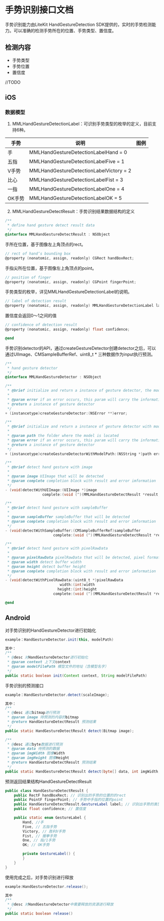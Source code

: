 # 手势识别接口文档
手势识别能力由LiteKit HandGestureDetection SDK提供的，实时的手势检测能力。可以准确的检测手势所在的位置、手势类型、置信度。

## 检测内容
- 手势类型
- 手势位置
- 置信度



//TODO 
## iOS

### 数据模型
1. MMLHandGestureDetectionLabel：可识别手势类型的枚举的定义，目前支持6种。

| 手势| 说明 | 图例 |
| --- | --- | --- |
| 手  | MMLHandGestureDetectionLabelHand = 0 |  |
| 五指 | MMLHandGestureDetectionLabelFive = 1 |  |
| V手势 | MMLHandGestureDetectionLabelVictory = 2 |  |
| 比心 | MMLHandGestureDetectionLabelFist = 3 |  |
| 一指 | MMLHandGestureDetectionLabelOne = 4 |  |
| OK手势| MMLHandGestureDetectionLabelOK = 5 |  |

2. MMLHandGestureDetectResult：手势识别结果数据结构的定义
```objective-c
/**
 * define hand gesture detect result data
 */
@interface MMLHandGestureDetectResult : NSObject
```

手所在位置，基于图像左上角顶点的rect。
```objective-c
// rect of hand‘s bounding box
@property (nonatomic, assign, readonly) CGRect handBoxRect;
```

手指尖所在位置，基于图像左上角顶点的point。
```objective-c
// position of finger
@property (nonatomic, assign, readonly) CGPoint fingerPoint;
```

手势类型的枚举，详见MMLHandGestureDetectionLabel的说明。
```objective-c
// label of detection result
@property (nonatomic, assign, readonly) MMLHandGestureDetectionLabel label;
```

置信度会返回0～1之间的值
```objective-c
// confidence of detection result
@property (nonatomic, assign, readonly) float confidence;

@end
```
手势识别detector的API，通过createGestureDetector创建detector之后，可以通过UIImage、CMSampleBufferRef、uint8_t * 三种数据作为input执行预测。
```objective-c
/**
 * hand gesture detector
 */
@interface MMLHandGestureDetector : NSObject

/**
 * @brief initialize and return a instance of gesture detector, the model should be put in main bundle
 *
 * @param error if an error occurs, this param will carry the information
 * @return a instance of gesture detector
 */
+ (instancetype)createGestureDetector:(NSError **)error;

/**
 * @brief initialize and return a instance of gesture detector with model path
 *
 * @param path the folder where the model is located
 * @param error if an error occurs, this param will carry the information
 * @return a instance of gesture detector
 */
+ (instancetype)createGestureDetectorWithModelPath:(NSString *)path error:(NSError **)error;

/**
 * @brief detect hand gesture with image
 *
 * @param image UIImage that will be detected
 * @param complete completion block with result and error imformation
 */
- (void)detectWithUIImage:(UIImage *)image
                 complete:(void (^)(MMLHandGestureDetectResult *result, NSError *error))complete;

/**
 * @brief detect hand gesture with sampleBuffer
 *
 * @param sampleBuffer sampleBuffer that will be detected
 * @param complete completion block with result and error imformation
 */
- (void)detectWithSampleBuffer:(CMSampleBufferRef)sampleBuffer
                      complete:(void (^)(MMLHandGestureDetectResult *result, NSError *error))complete;

/**
 * @brief detect hand gesture with pixelRawData
 *
 * @param pixelRawData pixelRawData that will be detected, pixel format shoud be RGBA
 * @param width detect buffer width
 * @param height detect buffer height
 * @param complete completion block with result and error imformation
 */
- (void)detectWithPixelRawData:(uint8_t *)pixelRawData
                         width:(int)width
                        height:(int)height
                      complete:(void (^)(MMLHandGestureDetectResult *result, NSError *error))complete;

@end
```


## Android
对手势识别的HandGestureDetector进行初始化
```java
example：HandGestureDetector.init(this, modelPath)

其中：
/**
 * @desc 对HandGestureDetector进行初始化
 * @param context 上下文context
 * @param modelFilePath 模型文件的地址（含模型名字）
 */
public static boolean init(Context context, String modelFilePath)
```

手势识别的预测接口
```java
example：HandGestureDetector.detect(scaleImage);

其中：
/**
 * @desc 通过bitmap进行预测
 * @param image 待预测的内容的bitmap
 * @return HandGestureDetectResult 预测结果
 */
public static HandGestureDetectResult detect(Bitmap image);

/**
 * @desc 通过byte数据进行预测
 * @param data 待预测的数据
 * @param imgWidth 图像Width
 * @param imgHeight 图像Height
 * @return HandGestureDetectResult 预测结果
 */
public static HandGestureDetectResult detect(byte[] data, int imgWidth, int imgHeight) 
```

预测返回结果结构HandGestureDetectResult
```java
public class HandGestureDetectResult {
    public RectF handBoxRect; // 识别出的手势的位置的的rect
    public PointF fingerPoint; // 手势中手指的位置的point
    public HandGestureDetectResult.GestureLabel label; // 识别出手势的类型
    public float confidence; // 置信度

    public static enum GestureLabel {
        Hand, //手
        Five, // 五指手势
        Victory, // 胜利V手势
        Fist, // 握拳手势
        One, // 指/1手势
        OK; // OK手势

        private GestureLabel() {
        }
    }
}
```

使用完成之后，对手势识别进行释放
```java
example:HandGestureDetector.release();

其中
/**
 * @desc 对HandGestureDetector中需要释放的资源进行释放
 */
public static boolean release()
```
